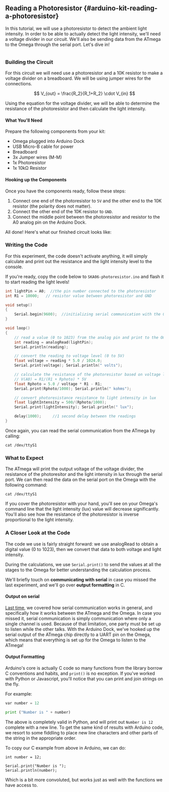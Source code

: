 ## Reading a Photoresistor {#arduino-kit-reading-a-photoresistor}

<!-- // description of what this experiment will accomplish and what we'll learn -->
In this tutorial, we will use a photoresistor to detect the ambient light intensity. In order to be able to actually detect the light intensity, we'll need a voltage divider in our circuit. We'll also be sending data from the ATmega to the Omega through the serial port. Let's dive in!


<!-- // TODO: move this to its own markdown file -->
```{r child = '../../shared/photoresistor.md'}
```

### Building the Circuit

For this circuit we will need use a photoresistor and a 10K resistor to make a voltage divider on a breadboard. We will be using jumper wires for the connections.

<!-- // TODO: IMAGE diagram for a voltage divider -->

$$ V_{out} = \frac{R_2}{R_1+R_2} \cdot V_{in} $$

Using the equation for the voltage divider, we will be able to determine the resistance of the photoresistor and then calculate the light intensity.

#### What You'll Need

Prepare the following components from your kit:

* Omega plugged into Arduino Dock
* USB Micro-B cable for power
* Breadboard
* 3x Jumper wires (M-M)
* 1x Photoresistor
* 1x 10kΩ Resistor

#### Hooking up the Components

<!-- // TODO: add an intro (d) -->
<!-- // TODO: IMAGE add a circuit diagram of the circuit we will be building -->

Once you have the components ready, follow these steps:

1. Connect one end of the photoresistor to `5V` and the other end to the 10K resistor (the polarity does not matter).
1. Connect the other end of the 10K resistor to `GND`.
1. Connect the middle point between the photoresistor and resistor to the A0 analog pin on the Arduino Dock.

All done! Here's what our finished circuit looks like:

<!-- // TODO: IMAGE add a photo of the completed circuit and a blurb about 'this is more or less how your circuit should look'-->

### Writing the Code

<!-- // TODO: intro to the code (d) -->

For this experiment, the code doesn't activate anything, it will simply calculate and print out the resistance and the light intensity level to the console.

If you're ready, copy the code below to `SKA06-photoresistor.ino` and flash it to start reading the light levels!

``` c
int lightPin = A0;  //the pin number connected to the photoresistor
int R1 = 10000;   // resistor value between photoresistor and GND

void setup()
{
    Serial.begin(9600);  //initializing serial communication with the Omega2 for sending sensor data
}

void loop()
{
    // read a value (0 to 1023) from the analog pin and print to the Omega through serial
    int reading = analogRead(lightPin);
    Serial.println(reading);   

    // convert the reading to voltage level (0 to 5V)
    float voltage = reading * 5.0 / 1024.0;
    Serial.print(voltage); Serial.println(" volts");

    // calculate the resistance of the photoresistor based on voltage level and the voltage divider formula:
    // V(A0) = R1/(R1 + Rphoto) * 5V
    float Rphoto = 5.0 / voltage * R1 - R1;
    Serial.print(Rphoto/1000); Serial.println(" kohms");

    // convert photoresistance resistance to light intensity in lux
    float lightIntensity = 500/(Rphoto/1000);
    Serial.print(lightIntensity); Serial.println(" lux");

    delay(1000);     //1 second delay between the readings
}
```

Once again, you can read the serial communication from the ATmega by calling:

```
cat /dev/ttyS1
```

### What to Expect

<!-- // make the omega connect to the microcontroller using uart1 (link to the article), read the light intensity data
// have the user cover the photoresistor with their hand and observe the change in value, have them shine a light at it -->

The ATmega will print the output voltage of the voltage divider, the resistance of the photoresitor and the light intensity in lux through the serial port. We can then read the data on the serial port on the Omega with the following command:

```
cat /dev/ttyS1
```

If you cover the photoresistor with your hand, you'll see on your Omega's command line that the light intensity (lux) value will decrease significantly. You'll also see how the resistance of the photoresistor is inverse proportional to the light intensity.

### A Closer Look at the Code

<!-- // TODO: change this text so that it doesn't talk about the previous experiment (d) -->

The code we use is fairly straight forward: we use analogRead to obtain a digital value (0 to 1023), then we convert that data to both voltage and light intensity.

During the calculations, we use `Serial.print()` to send the values at all the stages to the Omega for better understanding the calculation process.

We'll briefly touch on **communicating with serial** in case you missed the last experiment, and we'll go over **output formatting** in C.

#### Output on serial

<!-- // TODO: dive in a little more on this explanation, give a decent explanation and then link to the temp sensor experiment where we go in depth about serial communication (d)-->

[Last time](#arduino-kit-reading-a-temp-sensor), we covered how serial communication works in general, and specifically how it works between the ATmega and the Omega. In case you missed it, serial communication is simply communication where only a single channel is used. Because of that limitation, one party must be set up to listen while the other talks. With the Arduino Dock, we've hooked up the serial output of the ATmega chip directly to a UART pin on the Omega, which means that everything is set up for the Omega to listen to the ATmega!

#### Output Formatting

Arduino's core is actually C code so many functions from the library borrow C conventions and habits, and `print()` is no exception. If you've worked with Python or Javascript, you'll notice that you can print and join strings on the fly.

For example:

```python
var number = 12

print ("Number is " + number)
```

The above is completely valid in Python, and will print out `Number is 12` complete with a new line. To get the same kind of results with Arduino code, we resort to some fiddling to place new line characters and other parts of the string in the appropriate order.

To copy our C example from above in Arduino, we can do:

```
int number = 12;

Serial.print("Number is ");
Serial.println(number);
```

Which is a bit more convoluted, but works just as well with the functions we have access to.
